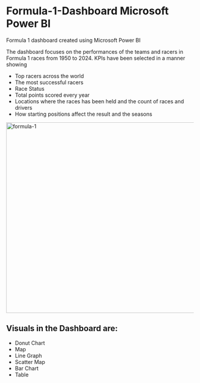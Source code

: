 # Formula-1-Dashboard Microsoft Power BI
Formula 1 dashboard created using Microsoft Power BI

The dashboard focuses on the performances of the teams and racers in Formula 1 races from 1950 to 2024. KPIs have been selected in a manner showing

 - Top racers across the world
 - The most successful racers
 - Race Status
 - Total points scored every year
 - Locations where the races has been held and the count of races and drivers
 - How starting positions affect the result and the seasons

<img width="511" alt="formula-1" src="https://github.com/user-attachments/assets/56bc700f-31d5-481a-b026-84c22af34fa4">

## Visuals in the Dashboard are:

 - Donut Chart
 - Map
 - Line Graph
 - Scatter Map
 - Bar Chart
 - Table
